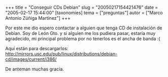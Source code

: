 +++
title = "Conseguir CDs Debian"
slug = "20050217154421476"
date = "2005-02-17 15:44:00"
[taxonomies]
tema = ["preguntas"]
autor = ["Marco Antonio Zúñiga Martínez"]
+++

Por este me dio espero contactar a alguien que tenga CD de instalación
de Debian. Soy de León Gto. y si alguien me los pudiera pasar, estaría
muy agradecido, mi principal problema por no tenerlos es el ancha de
banda :(

<!-- more -->
Aquí están para descargarlos:
http://mirrors.usc.edu/pub/linux/distributions/debian-cd/images/current/i386/

De anteman muchas gracia.

